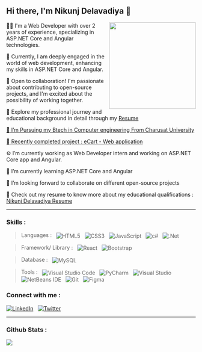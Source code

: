 ## Hi there, I'm Nikunj Delavadiya 👋
<!--    <img align='right' src="https://media.giphy.com/media/836HiJc7pgzy8iNXCn/giphy.gif" width="230" /> -->
 <img align='right' src="https://blog.imarticus.org/wp-content/uploads/2020/09/rt.gif" width="230" />
 <p> 👨‍💻 I'm a Web Developer with over 2 years of experience, specializing in ASP.NET Core and Angular technologies.</p>
 <p> 🚀 Currently, I am deeply engaged in the world of web development, enhancing my skills in ASP.NET Core and Angular.</p>
 <p> 💬 Open to collaboration! I'm passionate about contributing to open-source projects, and I'm excited about the possibility of working together.</p>
 <p> 📃  Explore my professional journey and educational background in detail through my <a href="https://drive.google.com/file/d/1hbsAJnY5-6QNB8EeKL3k8IXi-fWiPMrO/view?usp=sharing" target="_blank">Resume</p>
 
<!-- 📃 Explore my professional journey and educational background in detail through my [Resume](https://drive.google.com/file/d/1hbsAJnY5-6QNB8EeKL3k8IXi-fWiPMrO/view?usp=sharing). -->
  
 <p>🏫  I’m Pursuing my Btech in Computer engineering From Charusat University</p>
  <p>🔭  Recently completed project : <a href="https://github.com/eCart-Web-Application">eCart - Web application</a></p>
  <p>⚙️  I’m currently working as Web Developer intern and working on ASP.NET Core app and Angular.
  <p>🌱  I’m currently learning ASP.NET Core and Angular</p>
  <p>👬  I’m looking forward to collaborate on different open-source projects</p>
  <p>📃  Check out my resume to know more about my educational qualifications : <a href="https://drive.google.com/file/d/1hbsAJnY5-6QNB8EeKL3k8IXi-fWiPMrO/view?usp=sharing" target="_blank">Nikunj Delavadiya Resume </a></p>

 
---
<!--
<img src="https://readme-jokes.vercel.app/api" alt="Jokes Card" />
-->
### Skills :

> Languages : &nbsp; <img alt="HTML5" align="center" src="https://img.shields.io/badge/HTML5-E34F26?style=for-the-badge&logo=html5&logoColor=white"/> &nbsp; <img alt="CSS3" align="center" src="https://img.shields.io/badge/CSS3-1572B6?style=for-the-badge&logo=css3&logoColor=white"/> &nbsp; <img align="center" alt="JavaScript" src="https://img.shields.io/badge/JavaScript-F7DF1E?style=for-the-badge&logo=javascript&logoColor=black"/> &nbsp; <img alt="c#" align="center" src="https://img.shields.io/badge/C%23-239120?style=for-the-badge&logo=c-sharp&logoColor=white"/> &nbsp; <img alt=".Net" align="center" src="https://img.shields.io/badge/.NET-5C2D91?style=for-the-badge&logo=.net&logoColor=white"/> &nbsp; 
<!--  <img alt="C++" align="center" src="https://img.shields.io/badge/c++-%2300599C.svg?&style=for-the-badge&logo=c%2B%2B&ogoColor=white"/> &nbsp;  -->
<!-- > <img alt="Java" align="center" src="https://img.shields.io/badge/java-%23ED8B00.svg?&style=for-the-badge&logo=java&logoColor=white"/> -->

> Framework/ Library : &nbsp; <img alt="React" align="center" src="https://img.shields.io/badge/react-%2320232a.svg?&style=for-the-badge&logo=react&logoColor=%2361DAFB"/> &nbsp; <img align="center" alt="Bootstrap" src="https://img.shields.io/badge/bootstrap-%23563D7C.svg?&style=for-the-badge&logo=bootstrap&logoColor=white"/>

> Database : &nbsp; <img align="center" alt="MySQL" src="https://img.shields.io/badge/mysql-%2300f.svg?&style=for-the-badge&logo=mysql&logoColor=white"/>

> Tools : &nbsp; <img alt="Visual Studio Code" align="center" src="https://img.shields.io/badge/VisualStudioCode-0078d7.svg?&style=for-the-badge&logo=visual-studio-code&logoColor=white"/> &nbsp; <img alt="PyCharm"  align="center" src="https://img.shields.io/badge/PyCharm-000000.svg?&style=for-the-badge&logo=PyCharm&logoColor=white"/> &nbsp; <img alt="Visual Studio" align="center" src="https://img.shields.io/badge/VisualStudio-5C2D91.svg?&style=for-the-badge&logo=visual-studio&logoColor=white"/> &nbsp; <img alt="NetBeans IDE" align="center" src="https://img.shields.io/badge/NetBeansIDE-1B6AC6.svg?&style=for-the-badge&logo=apache-netbeans-ide&logoColor=white"/>  &nbsp; <img alt="Git" align="center" src="https://img.shields.io/badge/git-%23F05033.svg?&style=for-the-badge&logo=git&logoColor=white"/> &nbsp; <img alt="Figma" align="center" src="https://img.shields.io/badge/figma-%23F24E1E.svg?&style=for-the-badge&logo=figma&logoColor=white"/>

### Connect with me :
<a href="https://www.linkedin.com/in/nikunj-delavadiya-4544b518b/" target="_blank"><img alt="LinkedIn" src="https://img.shields.io/badge/linkedin-%230077B5.svg?&style=for-the-badge&logo=linkedin&logoColor=white"/></a>&nbsp; &nbsp;<a href="https://twitter.com/Nikunj37471832" target="_blank"><img alt="Twitter" src="https://img.shields.io/badge/<handle>-%231DA1F2.svg?&style=for-the-badge&logo=Twitter&logoColor=white"/></a>

---
### Github Stats :
<img src="https://github-readme-stats.vercel.app/api?username=Nikunj018&&show_icons=true&title_color=ffffff&icon_color=bb2acf&text_color=daf7dc&bg_color=151515"/>
 
